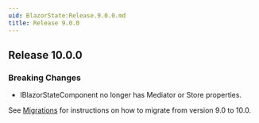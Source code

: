 ```yaml
---
uid: BlazorState:Release.9.0.0.md
title: Release 9.0.0
---
```


## Release 10.0.0

### Breaking Changes

* IBlazorStateComponent no longer has Mediator or Store properties.

See [Migrations](xref:BlazorState:Migration9-10.md) for instructions on how to migrate from version 9.0 to 10.0.
